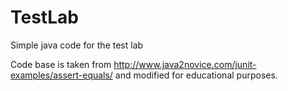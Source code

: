 # TestLab
Simple java code for the test lab

Code base is taken from http://www.java2novice.com/junit-examples/assert-equals/ and modified for educational purposes.